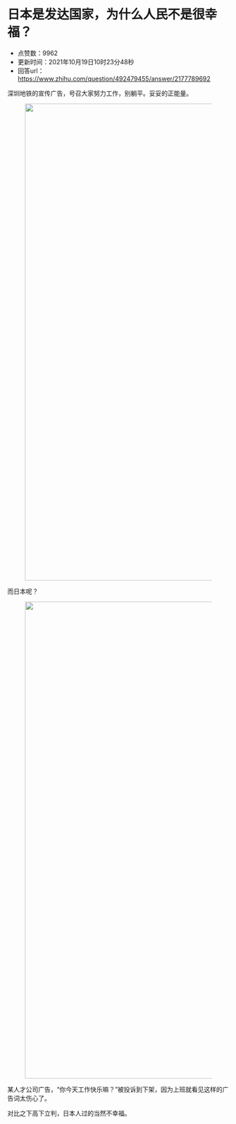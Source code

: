 # 日本是发达国家，为什么人民不是很幸福？
- 点赞数：9962
- 更新时间：2021年10月19日10时23分48秒
- 回答url：https://www.zhihu.com/question/492479455/answer/2177789692
<body>
 <p data-pid="qLn0jj5j">深圳地铁的宣传广告，号召大家努力工作，别躺平。妥妥的正能量。</p>
 <figure data-size="normal">
  <img src="https://picx.zhimg.com/50/v2-02d2f0e3756a7efe33bd0d58f3609c6a_720w.jpg?source=1940ef5c" data-rawwidth="1080" data-rawheight="3680" data-size="normal" data-original-token="v2-02d2f0e3756a7efe33bd0d58f3609c6a" data-default-watermark-src="https://pica.zhimg.com/50/v2-97a150b1ec6e4681d61a49e6aad9d37c_720w.jpg?source=1940ef5c" class="origin_image zh-lightbox-thumb" width="1080" data-original="https://pica.zhimg.com/v2-02d2f0e3756a7efe33bd0d58f3609c6a_r.jpg?source=1940ef5c">
 </figure>
 <p data-pid="DacXJx8k">而日本呢？</p>
 <figure data-size="normal">
  <img src="https://picx.zhimg.com/50/v2-a035f094406828f50ca38aaa22349643_720w.jpg?source=1940ef5c" data-rawwidth="1080" data-rawheight="2337" data-size="normal" data-original-token="v2-a035f094406828f50ca38aaa22349643" data-default-watermark-src="https://picx.zhimg.com/50/v2-1d8932114b4e82af97a2a9713e1a2091_720w.jpg?source=1940ef5c" class="origin_image zh-lightbox-thumb" width="1080" data-original="https://picx.zhimg.com/v2-a035f094406828f50ca38aaa22349643_r.jpg?source=1940ef5c">
 </figure>
 <p data-pid="pOaBfjKH">某人才公司广告，“你今天工作快乐嘛？”被投诉到下架，因为上班就看见这样的广告词太伤心了。</p>
 <p data-pid="dsoA29W6">对比之下高下立判，日本人过的当然不幸福。</p>
</body>